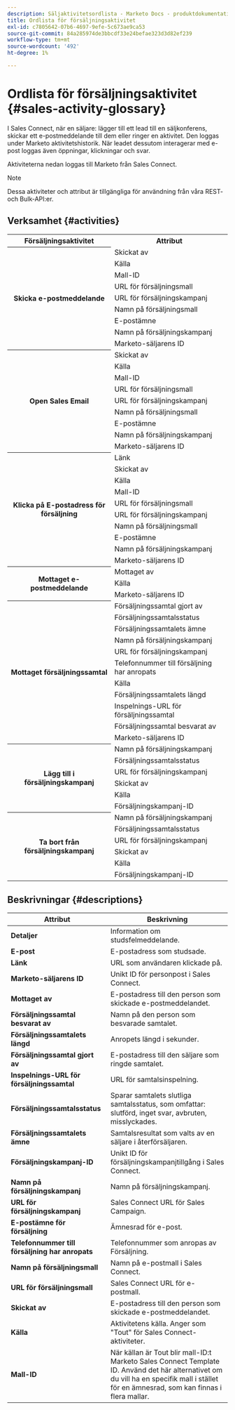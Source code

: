 ```yaml
---
description: Säljaktivitetsordlista - Marketo Docs - produktdokumentation
title: Ordlista för försäljningsaktivitet
exl-id: c7805642-07b6-4697-9efe-5c673ae9ca53
source-git-commit: 84a285974de3bbcdf33e24befae323d3d82ef239
workflow-type: tm+mt
source-wordcount: '492'
ht-degree: 1%

---
```


# Ordlista för försäljningsaktivitet {#sales-activity-glossary}

I Sales Connect, när en säljare: lägger till ett lead till en säljkonferens, skickar ett e-postmeddelande till dem eller ringer en aktivitet. Den loggas under Marketo aktivitetshistorik. När leadet dessutom interagerar med e-post loggas även öppningar, klickningar och svar.

Aktiviteterna nedan loggas till Marketo från Sales Connect.

>[!NOTE]
>
>Dessa aktiviteter och attribut är tillgängliga för användning från våra REST- och Bulk-API:er.

## Verksamhet {#activities}

<table>
 <tr>
  <th>Försäljningsaktivitet</th>
  <th>Attribut</th>
 </tr>
 <tr>
  <th rowspan="9">Skicka e-postmeddelande</th>
  <td>Skickat av</td>
 </tr>
 <tr>
  <td>Källa</td>
 </tr>
 <tr>
  <td>Mall-ID</td>
 </tr>
 <tr>
  <td>URL för försäljningsmall</td>
 </tr>
 <tr>
  <td>URL för försäljningskampanj</td>
 </tr>
 <tr>
  <td>Namn på försäljningsmall</td>
 </tr>
 <tr>
  <td>E-postämne</td>
 </tr>
 <tr>
  <td>Namn på försäljningskampanj</td>
 </tr>
 <tr>
  <td>Marketo-säljarens ID</td>
 </tr>
 <tr>
  <th rowspan="9">Open Sales Email</th>
  <td>Skickat av</td>
 </tr>
 <tr>
  <td>Källa</td>
 </tr>
 <tr>
  <td>Mall-ID</td>
 </tr>
 <tr>
  <td>URL för försäljningsmall</td>
 </tr>
 <tr>
  <td>URL för försäljningskampanj</td>
 </tr>
 <tr>
  <td>Namn på försäljningsmall</td>
 </tr>
 <tr>
  <td>E-postämne</td>
 </tr>
 <tr>
  <td>Namn på försäljningskampanj</td>
 </tr>
 <tr>
  <td>Marketo-säljarens ID</td>
 </tr>
 <tr>
  <th rowspan="10">Klicka på E-postadress för försäljning</th>
  <td>Länk</td>
 </tr>
 <tr>
  <td>Skickat av</td>
 </tr>
 <tr>
  <td>Källa</td>
 </tr>
 <tr>
  <td>Mall-ID</td>
 </tr>
 <tr>
  <td>URL för försäljningsmall</td>
 </tr>
 <tr>
  <td>URL för försäljningskampanj</td>
 </tr>
 <tr>
  <td>Namn på försäljningsmall</td>
 </tr>
 <tr>
  <td>E-postämne</td>
 </tr>
 <tr>
  <td>Namn på försäljningskampanj</td>
 </tr>
 <tr>
  <td>Marketo-säljarens ID</td>
 </tr>
<tr>
  <th rowspan="3">Mottaget e-postmeddelande</th>
  <td>Mottaget av</td>
 </tr>
 <tr>
  <td>Källa</td>
 </tr>
 <tr>
  <td>Marketo-säljarens ID</td>
 </tr>
 <tr>
  <th rowspan="11">Mottaget försäljningssamtal</th>
  <td>Försäljningssamtal gjort av</td>
 </tr>
 <tr>
  <td>Försäljningssamtalsstatus</td>
 </tr>
 <tr>
  <td>Försäljningssamtalets ämne</td>
 </tr>
 <tr>
  <td>Namn på försäljningskampanj</td>
 </tr>
 <tr>
  <td>URL för försäljningskampanj</td>
 </tr>
 <tr>
  <td>Telefonnummer till försäljning har anropats</td>
 </tr>
 <tr>
  <td>Källa</td>
 </tr>
 <tr>
  <td>Försäljningssamtalets längd</td>
 </tr>
 <tr>
  <td>Inspelnings-URL för försäljningssamtal</td>
 </tr>
  <tr>
  <td>Försäljningssamtal besvarat av</td>
 </tr>
 <tr>
  <td>Marketo-säljarens ID</td>
 </tr>
 <tr>
  <th rowspan="6">Lägg till i försäljningskampanj</th>
  <td>Namn på försäljningskampanj</td>
 </tr>
 <tr>
  <td>Försäljningssamtalsstatus</td>
 </tr>
 <tr>
  <td>URL för försäljningskampanj</td>
 </tr>
 <tr>
  <td>Skickat av</td>
 </tr>
 <tr>
  <td>Källa</td>
 </tr>
 <tr>
  <td>Försäljningskampanj-ID</td>
 </tr>
 <tr>
  <th rowspan="6">Ta bort från försäljningskampanj</th>
  <td>Namn på försäljningskampanj</td>
 </tr>
 <tr>
  <td>Försäljningssamtalsstatus</td>
 </tr>
 <tr>
  <td>URL för försäljningskampanj</td>
 </tr>
 <tr>
  <td>Skickat av</td>
 </tr>
 <tr>
  <td>Källa</td>
 </tr>
 <tr>
  <td>Försäljningskampanj-ID</td>
 </tr>
</table>

## Beskrivningar {#descriptions}

<table> 
 <tr>
  <th>Attribut</th>
  <th>Beskrivning</th>
 </tr>
 <tbody> 
 <tr> 
   <td><strong>Detaljer</strong></td> 
   <td>Information om studsfelmeddelande.</td> 
  </tr> 
  <tr> 
   <td><strong>E-post</strong></td> 
   <td>E-postadress som studsade.</td> 
  </tr> 
  <tr> 
   <td><strong>Länk</strong></td> 
   <td>URL som användaren klickade på.</td> 
  </tr> 
  <tr> 
   <td><strong>Marketo-säljarens ID</strong></td> 
   <td>Unikt ID för personpost i Sales Connect.</td> 
  </tr> 
  <tr> 
   <td><strong>Mottaget av</strong></td> 
   <td>E-postadress till den person som skickade e-postmeddelandet.</td> 
  </tr>
  <tr> 
   <td><strong>Försäljningssamtal besvarat av</strong></td> 
   <td>Namn på den person som besvarade samtalet.</td> 
  </tr>
  <tr> 
   <td><strong>Försäljningssamtalets längd</strong></td> 
   <td>Anropets längd i sekunder.</td> 
  </tr>
  <tr> 
   <td><strong>Försäljningssamtal gjort av</strong></td> 
   <td>E-postadress till den säljare som ringde samtalet.</td> 
  </tr>
  <tr> 
   <td><strong>Inspelnings-URL för försäljningssamtal</strong></td> 
   <td>URL för samtalsinspelning.</td> 
  </tr>
  <tr> 
   <td><strong>Försäljningssamtalsstatus</strong></td> 
   <td>Sparar samtalets slutliga samtalsstatus, som omfattar: slutförd, inget svar, avbruten, misslyckades.</td> 
  </tr>
  <tr> 
   <td><strong>Försäljningssamtalets ämne</strong></td> 
   <td>Samtalsresultat som valts av en säljare i återförsäljaren.</td> 
  </tr>
  <tr> 
   <td><strong>Försäljningskampanj-ID</strong></td> 
   <td>Unikt ID för försäljningskampanjtillgång i Sales Connect.</td> 
  </tr>
  <tr> 
   <td><strong>Namn på försäljningskampanj</strong></td> 
   <td>Namn på försäljningskampanj.</td> 
  </tr>
  <tr> 
   <td><strong>URL för försäljningskampanj</strong></td> 
   <td>Sales Connect URL för Sales Campaign.</td> 
  </tr>
  <tr> 
   <td><strong>E-postämne för försäljning</strong></td> 
   <td>Ämnesrad för e-post.</td> 
  </tr>
  <tr> 
   <td><strong>Telefonnummer till försäljning har anropats</strong></td> 
   <td>Telefonnummer som anropas av Försäljning.</td> 
  </tr>
  <tr> 
   <td><strong>Namn på försäljningsmall</strong></td> 
   <td>Namn på e-postmall i Sales Connect.</td> 
  </tr>
  <tr> 
   <td><strong>URL för försäljningsmall</strong></td> 
   <td>Sales Connect URL för e-postmall.</td> 
  </tr>
  <tr> 
   <td><strong>Skickat av</strong></td>
   <td>E-postadress till den person som skickade e-postmeddelandet.</td> 
  </tr> 
  <tr> 
   <td><strong>Källa</strong></td> 
   <td>Aktivitetens källa. Anger som "Tout" för Sales Connect-aktiviteter.</td> 
  </tr> 
  <tr> 
   <td><strong>Mall-ID</strong></td> 
   <td>När källan är Tout blir mall-ID:t Marketo Sales Connect Template ID. Använd det här alternativet om du vill ha en specifik mall i stället för en ämnesrad, som kan finnas i flera mallar.
</td> 
  </tr> 
 </tbody> 
</table>
